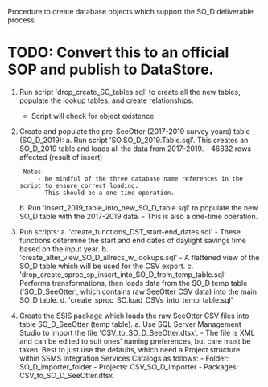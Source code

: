 Procedure to create database objects which support the SO_D deliverable process.

# TODO: Convert this to an official SOP and publish to DataStore.

1. Run script 'drop_create_SO_tables.sql' to create all the new tables, populate the lookup tables, and create relationships.
   - Script will check for object existence.
   
2. Create and populate the pre-SeeOtter (2017-2019 survey years) table (SO_D_2019): 
	a. Run script 'SO.SO_D_2019.Table.sql'. This creates an SO_D_2019 table and loads all the data from 2017-2019.
		- 46832 rows affected (result of insert)
		
		Notes:
			- Be mindful of the three database name references in the script to ensure correct loading.
			- This should be a one-time operation.
	
	b. Run 'insert_2019_table_into_new_SO_D_table.sql' to populate the new SO_D table with the 2017-2019 data.
		- This is also a one-time operation.

3. Run scripts:
	a. 'create_functions_DST_start-end_dates.sql'
		- These functions determine the start and end dates of daylight savings time based on the input year.
	b. 'create_alter_view_SO_D_allrecs_w_lookups.sql'
		- A flattened view of the SO_D table which will be used for the CSV export.
	c. 'drop_create_sproc_sp_insert_into_SO_D_from_temp_table.sql' 
		- Performs transformations, then loads data from the SO_D temp table ('SO_D_SeeOtter', which contains raw SeeOtter CSV data) into the main SO_D table.
	d. 'create_sproc_SO.load_CSVs_into_temp_table.sql'

4. Create the SSIS package which loads the raw SeeOtter CSV files into table SO_D_SeeOtter (temp table).
	a. Use SQL Server Management Studio to import the file 'CSV_to_SO_D_SeeOtter.dtsx'.
		- The file is XML and can be edited to suit ones' naming preferences, but care must be taken. Best to just use the defaults,
		  which need a Project structure within SSMS Integration Services Catalogs as follows:
		  - Folder: SO_D_importer_folder
			- Projects: CSV_SO_D_importer
				- Packages: CSV_to_SO_D_SeeOtter.dtsx
